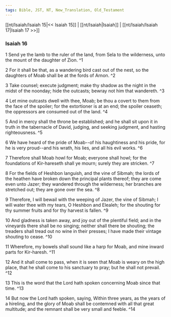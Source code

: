 ```yaml
---
tags: Bible, JST, NT, New_Translation, Old_Testament
---
```


[[nt/Isaiah/Isaiah 15|<< Isaiah 15]] | [[nt/Isaiah|Isaiah]] | [[nt/Isaiah/Isaiah 17|Isaiah 17 >>]]

### Isaiah 16

1 Send ye the lamb to the ruler of the land, from Sela to the wilderness, unto the mount of the daughter of Zion.  ^1

2 For it shall be that, as a wandering bird cast out of the nest, so the daughters of Moab shall be at the fords of Arnon.  ^2

3 Take counsel; execute judgment; make thy shadow as the night in the midst of the noonday; hide the outcasts; bewray not him that wandereth.  ^3

4 Let mine outcasts dwell with thee, Moab; be thou a covert to them from the face of the spoiler; for the extortioner is at an end; the spoiler ceaseth; the oppressors are consumed out of the land.  ^4

5 And in mercy shall the throne be established; and he shall sit upon it in truth in the tabernacle of David, judging, and seeking judgment, and hasting righteousness.  ^5

6 We have heard of the pride of Moab\--of his haughtiness and his pride, for he is very proud\--and his wrath, his lies, and all his evil works.  ^6

7 Therefore shall Moab howl for Moab; everyone shall howl; for the foundations of Kir-hareseth shall ye mourn; surely they are stricken.  ^7

8 For the fields of Heshbon languish, and the vine of Sibmah; the lords of the heathen have broken down the principal plants thereof; they are come even unto Jazer; they wandered through the wilderness; her branches are stretched out; they are gone over the sea.  ^8

9 Therefore, I will bewail with the weeping of Jazer, the vine of Sibmah; I will water thee with my tears, O Heshbon and Elealeh; for the shouting for thy summer fruits and for thy harvest is fallen.  ^9

10 And gladness is taken away, and joy out of the plentiful field; and in the vineyards there shall be no singing; neither shall there be shouting; the treaders shall tread out no wine in their presses; I have made their vintage shouting to cease.  ^10

11 Wherefore, my bowels shall sound like a harp for Moab, and mine inward parts for Kir-haresh.  ^11

12 And it shall come to pass, when it is seen that Moab is weary on the high place, that he shall come to his sanctuary to pray; but he shall not prevail.  ^12

13 This is the word that the Lord hath spoken concerning Moab since that time.  ^13

14 But now the Lord hath spoken, saying, Within three years, as the years of a hireling, and the glory of Moab shall be contemned with all that great multitude; and the remnant shall be very small and feeble.  ^14

 
